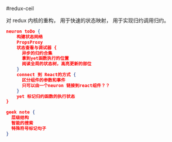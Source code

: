 #redux-ceil

对 redux 内核的重构， 用于快速的状态映射， 用于实现归约调用归约。

```json
neuron toDo {
    构建状态网络
    PropsProxy
    状态查看与调试器 {
      异步的归约合集
      拿到yet函数执行的位置
      阅读全局的状态树，高亮更新的部位
    }
    connect 到 React的方式 {
      区分组件的参数和事件
      只可以由一个neuron 链接到react组件？？
    }
    yet 标记归约函数的执行状态
}

geek note {
  层级结构
  智能的搜索
  特殊符号标记句子
}
```
